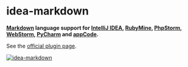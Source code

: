 idea-markdown
=============

**[Markdown](http://daringfireball.net/projects/markdown) language support for [IntelliJ IDEA](http://www.jetbrains.com/idea), [RubyMine](http://www.jetbrains.com/ruby), [PhpStorm](http://www.jetbrains.com/phpstorm), [WebStorm](http://www.jetbrains.com/webstorm), [PyCharm](http://www.jetbrains.com/pycharm) and [appCode](http://www.jetbrains.com/objc).**

See the [official plugin page](http://plugins.intellij.net/plugin?id=5970).

[![idea-markdown](http://plugins.intellij.net/img/screenshots/net.nicoulaj.idea.markdown_8956.png)](http://plugins.intellij.net/plugin?id=5970)
